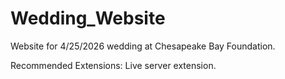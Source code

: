 # Wedding_Website
Website for 4/25/2026 wedding at Chesapeake Bay Foundation.

Recommended Extensions: Live server extension.
